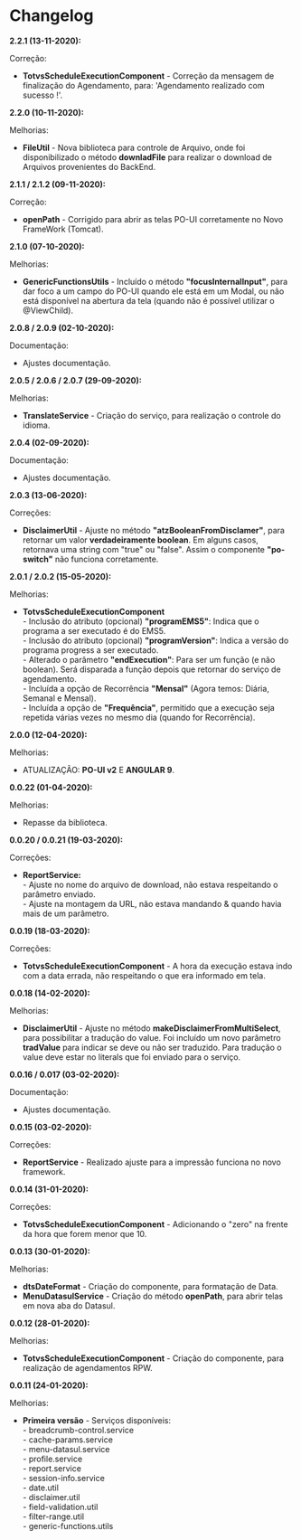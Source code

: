 # Changelog

**2.2.1 (13-11-2020):**

Correção:
- **TotvsScheduleExecutionComponent** - Correção da mensagem de finalização do Agendamento, para: 'Agendamento realizado com sucesso !'.

**2.2.0 (10-11-2020):**

Melhorias:
- **FileUtil** - Nova biblioteca para controle de Arquivo, onde foi disponibilizado o método **downladFile** para realizar o download de Arquivos provenientes do BackEnd.

**2.1.1 / 2.1.2 (09-11-2020):**

Correção:
- **openPath** - Corrigido para abrir as telas PO-UI corretamente no Novo FrameWork (Tomcat). 

**2.1.0 (07-10-2020):**

Melhorias:
- **GenericFunctionsUtils** - Incluído o método **"focusInternalInput"**, para dar foco a um campo do PO-UI quando ele está em um Modal, ou não está disponível na abertura da tela (quando não é possível utilizar o @ViewChild).

**2.0.8 / 2.0.9 (02-10-2020):**

Documentação:
- Ajustes documentação.

**2.0.5 / 2.0.6 / 2.0.7 (29-09-2020):**

Melhorias:
- **TranslateService** - Criação do serviço, para realização o controle do idioma.

**2.0.4 (02-09-2020):**

Documentação:
- Ajustes documentação.

**2.0.3 (13-06-2020):**

Correções:
- **DisclaimerUtil** - Ajuste no método **"atzBooleanFromDisclamer"**, para retornar um valor **verdadeiramente boolean**. Em alguns casos, retornava uma string com "true" ou "false". Assim o componente **"po-switch"** não funciona corretamente.  

**2.0.1 / 2.0.2 (15-05-2020):**

Melhorias:
- **TotvsScheduleExecutionComponent**<br>- Inclusão do atributo (opcional) **"programEMS5"**: Indica que o programa a ser executado é do EMS5.<br>- Inclusão do atributo (opcional) **"programVersion"**: Indica a versão do programa progress a ser executado.<br>- Alterado o parâmetro **"endExecution"**: Para ser um função (e não boolean). Será disparada a função depois que retornar do serviço de agendamento.<br>- Incluída a opção de Recorrência **"Mensal"** (Agora temos: Diária, Semanal e Mensal).<br>- Incluída a opção de **"Frequência"**, permitido que a execução seja repetida várias vezes no mesmo dia (quando for Recorrência).

**2.0.0 (12-04-2020):**

Melhorias:
- ATUALIZAÇÃO: **PO-UI v2** E **ANGULAR 9**.

**0.0.22 (01-04-2020):**

Melhorias:
- Repasse da biblioteca.

**0.0.20 / 0.0.21 (19-03-2020):** 

Correções:
- **ReportService:**<br>- Ajuste no nome do arquivo de download, não estava respeitando o parâmetro enviado.<br>- Ajuste na montagem da URL, não estava mandando & quando havia mais de um parâmetro.

**0.0.19 (18-03-2020):** 

Correções:
- **TotvsScheduleExecutionComponent** - A hora da execução estava indo com a data errada, não respeitando o que era informado em tela.      

**0.0.18 (14-02-2020):** 

Melhorias:
- **DisclaimerUtil** - Ajuste no método **makeDisclaimerFromMultiSelect**, para possibilitar a tradução do value. Foi incluído um novo parâmetro **tradValue** para indicar se deve ou não ser traduzido. Para tradução o value deve estar no literals que foi enviado para o serviço.

**0.0.16 / 0.017 (03-02-2020):** 

Documentação:
- Ajustes documentação.

**0.0.15 (03-02-2020):**

Correções:
- **ReportService** - Realizado ajuste para a impressão funciona no novo framework.

**0.0.14 (31-01-2020):**

Correções:
- **TotvsScheduleExecutionComponent** - Adicionando o "zero" na frente da hora que forem menor que 10.

**0.0.13 (30-01-2020):**

Melhorias:
- **dtsDateFormat** - Criação do componente, para formatação de Data.
- **MenuDatasulService** - Criação do método **openPath**, para abrir telas em nova aba do Datasul.

**0.0.12 (28-01-2020):**

Melhorias:
- **TotvsScheduleExecutionComponent** - Criação do componente, para realização de agendamentos RPW.

**0.0.11 (24-01-2020):**

Melhorias:<br>
- **Primeira versão** - Serviços disponíveis:
<br>- breadcrumb-control.service
<br>- cache-params.service
<br>- menu-datasul.service
<br>- profile.service
<br>- report.service
<br>- session-info.service
<br>- date.util
<br>- disclaimer.util
<br>- field-validation.util
<br>- filter-range.util
<br>- generic-functions.utils
